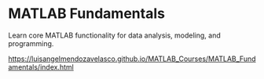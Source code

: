 # MATLAB Fundamentals
Learn core MATLAB functionality for data analysis, modeling, and programming.

https://luisangelmendozavelasco.github.io/MATLAB_Courses/MATLAB_Fundamentals/index.html